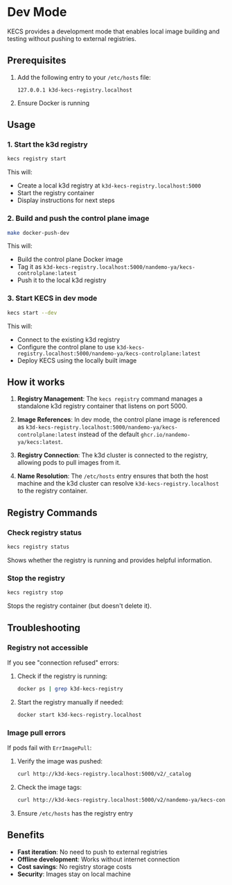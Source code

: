 # Dev Mode

KECS provides a development mode that enables local image building and testing without pushing to external registries.

## Prerequisites

1. Add the following entry to your `/etc/hosts` file:
   ```
   127.0.0.1 k3d-kecs-registry.localhost
   ```

2. Ensure Docker is running

## Usage

### 1. Start the k3d registry

```bash
kecs registry start
```

This will:
- Create a local k3d registry at `k3d-kecs-registry.localhost:5000`
- Start the registry container
- Display instructions for next steps

### 2. Build and push the control plane image

```bash
make docker-push-dev
```

This will:
- Build the control plane Docker image
- Tag it as `k3d-kecs-registry.localhost:5000/nandemo-ya/kecs-controlplane:latest`
- Push it to the local k3d registry

### 3. Start KECS in dev mode

```bash
kecs start --dev
```

This will:
- Connect to the existing k3d registry
- Configure the control plane to use `k3d-kecs-registry.localhost:5000/nandemo-ya/kecs-controlplane:latest`
- Deploy KECS using the locally built image

## How it works

1. **Registry Management**: The `kecs registry` command manages a standalone k3d registry container that listens on port 5000.

2. **Image References**: In dev mode, the control plane image is referenced as `k3d-kecs-registry.localhost:5000/nandemo-ya/kecs-controlplane:latest` instead of the default `ghcr.io/nandemo-ya/kecs:latest`.

3. **Registry Connection**: The k3d cluster is connected to the registry, allowing pods to pull images from it.

4. **Name Resolution**: The `/etc/hosts` entry ensures that both the host machine and the k3d cluster can resolve `k3d-kecs-registry.localhost` to the registry container.

## Registry Commands

### Check registry status

```bash
kecs registry status
```

Shows whether the registry is running and provides helpful information.

### Stop the registry

```bash
kecs registry stop
```

Stops the registry container (but doesn't delete it).

## Troubleshooting

### Registry not accessible

If you see "connection refused" errors:

1. Check if the registry is running:
   ```bash
   docker ps | grep k3d-kecs-registry
   ```

2. Start the registry manually if needed:
   ```bash
   docker start k3d-kecs-registry.localhost
   ```

### Image pull errors

If pods fail with `ErrImagePull`:

1. Verify the image was pushed:
   ```bash
   curl http://k3d-kecs-registry.localhost:5000/v2/_catalog
   ```

2. Check the image tags:
   ```bash
   curl http://k3d-kecs-registry.localhost:5000/v2/nandemo-ya/kecs-controlplane/tags/list
   ```

3. Ensure `/etc/hosts` has the registry entry

## Benefits

- **Fast iteration**: No need to push to external registries
- **Offline development**: Works without internet connection
- **Cost savings**: No registry storage costs
- **Security**: Images stay on local machine
